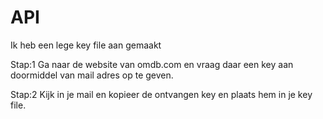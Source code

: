 # API

Ik heb een lege key file aan gemaakt 

Stap:1 
Ga naar de website van omdb.com en vraag daar een key aan doormiddel van mail adres op te geven.

Stap:2
Kijk in je mail en kopieer de ontvangen key en plaats hem in je key file.
 
